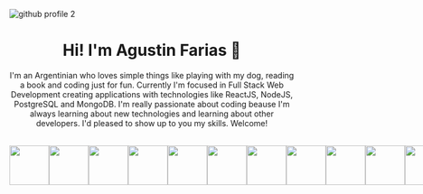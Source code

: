 ![github profile 2](https://user-images.githubusercontent.com/96506530/184713635-eeedb0ba-7af9-4d14-a5d0-ac42968f1374.gif)

<div style="text-align: center;">	
		<h1>Hi! I'm Agustin Farias 👋</h1>
		<p>I'm an Argentinian who loves simple things like playing with my dog, reading a book and coding just for fun. Currently I'm focused in Full Stack Web Development creating applications with technologies like ReactJS, NodeJS, PostgreSQL and MongoDB. I'm really passionate about coding beause I'm always learning about new technologies and learning about other developers. I'd pleased to show up to you my skills. Welcome!</p>
</div>




<br />
<div style="display: flex;">
  	<img style="width: 70px" src="https://user-images.githubusercontent.com/96506530/184717807-8686561d-a3b2-4832-a5ea-682d6a765b45.png" />
  	<img style="width: 70px" src="https://user-images.githubusercontent.com/96506530/184718526-cf69aeb6-e2d1-4bee-bd67-3e620a0b6577.png" />
  	<img style="width: 70px" src="https://user-images.githubusercontent.com/96506530/184718728-d2f9f990-c5f2-497d-b443-78502d1443c9.png" />
  	<img style="width: 70px" src="https://user-images.githubusercontent.com/96506530/184719860-c6d9a9d1-0e96-47bb-9a7c-6dbda5cc3d4c.png" />
  	<img style="width: 70px" src="https://user-images.githubusercontent.com/96506530/184720724-a9df7a0d-33de-4eef-a29b-7c4bade38d42.png" />
  	<img style="width: 70px" src="https://user-images.githubusercontent.com/96506530/184720836-471f7996-ddde-4d33-818c-e8b59d2af8be.png" />
  	<img style="width: 70px" src="https://user-images.githubusercontent.com/96506530/184721030-5e0ac5de-3675-4d66-aade-0040c9df7219.png" />
  	<img style="width: 70px" src="https://user-images.githubusercontent.com/96506530/184721213-6278d2ab-2e84-431f-adb0-bf05b7f01ccc.png" />
  	<img style="width: 70px" src="https://user-images.githubusercontent.com/96506530/184721365-5208d736-cbe0-49ee-9029-22d40019849b.png" />
  	<img style="width: 70px" src="https://user-images.githubusercontent.com/96506530/184722232-98aac80b-ed0d-4dcf-a5ac-1c8a6106fe9a.png" />
  	<img style="width: 70px" src="https://user-images.githubusercontent.com/96506530/184727454-5ae13658-a327-4c7a-b21b-383b3f3deccc.png" />
  	<img style="width: 70px" src="https://user-images.githubusercontent.com/96506530/184728940-89f62245-99ae-499f-9824-2d9df52cc099.png" />
  	<img style="width: 70px" src="https://user-images.githubusercontent.com/96506530/184730103-593be2b9-fcd1-44c6-ac17-d4044fe2f18c.png" />
</div>

<!--
**fariasagustin3/fariasagustin3** is a ✨ _special_ ✨ repository because its `README.md` (this file) appears on your GitHub profile.

Here are some ideas to get you started:

- 🔭 I’m currently working on ...
- 🌱 I’m currently learning ...
- 👯 I’m looking to collaborate on ...
- 🤔 I’m looking for help with ...
- 💬 Ask me about ...
- 📫 How to reach me: ...
- 😄 Pronouns: ...
- ⚡ Fun fact: ...
-->
